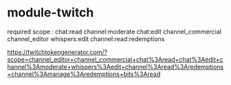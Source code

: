 # module-twitch

required scope : chat:read channel:moderate chat:edit channel_commercial channel_editor whispers:edit channel:read:redemptions


https://twitchtokengenerator.com/?scope=channel_editor+channel_commercial+chat%3Aread+chat%3Aedit+channel%3Amoderate+whispers%3Aedit+channel%3Aread%3Aredemptions+channel%3Amanage%3Aredemptions+bits%3Aread
